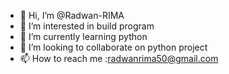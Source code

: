 - 👋 Hi, I’m @Radwan-RIMA
- 👀 I’m interested in build program
- 🌱 I’m currently learning python
- 💞️ I’m looking to collaborate on python project
- 📫 How to reach me :radwanrima50@gmail.com

<!---
Radwan-RIMA/Radwan-RIMA is a ✨ special ✨ repository because its `README.md` (this file) appears on your GitHub profile.
You can click the Preview link to take a look at your changes.
--->
